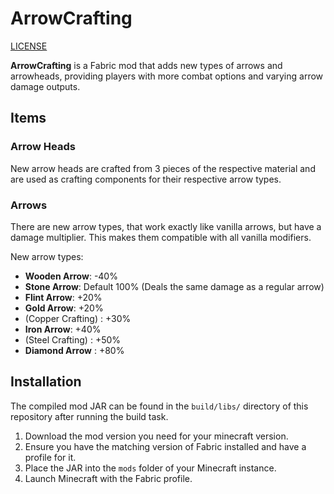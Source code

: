 # ArrowCrafting

[LICENSE](LICENSE.md)

**ArrowCrafting** is a Fabric mod that adds new types of arrows and arrowheads, providing players with more combat options and varying arrow damage outputs.

## Items

### Arrow Heads
New arrow heads are crafted from 3 pieces of the respective material and are used as crafting components for their respective arrow types.

### Arrows
There are new arrow types, that work exactly like vanilla arrows, but have a damage multiplier.
This makes them compatible with all vanilla modifiers.

New arrow types:
- **Wooden Arrow**: -40%
- **Stone Arrow**: Default 100% (Deals the same damage as a regular arrow)
- **Flint Arrow**: +20%
- **Gold Arrow**: +20%
- (Copper Crafting) : +30%
- **Iron Arrow**: +40%
- (Steel Crafting) : +50%
- **Diamond Arrow** : +80%


## Installation

The compiled mod JAR can be found in the `build/libs/` directory of this repository after running the build task.

1. Download the mod version you need for your minecraft version.
2. Ensure you have the matching version of Fabric installed and have a profile for it.
3. Place the JAR into the `mods` folder of your Minecraft instance.  
4. Launch Minecraft with the Fabric profile. 